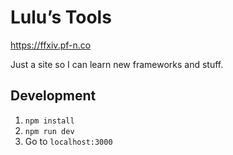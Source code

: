 # Lulu’s Tools

https://ffxiv.pf-n.co

Just a site so I can learn new frameworks and stuff.

## Development

  1. `npm install`
  2. `npm run dev`
  3. Go to `localhost:3000`
